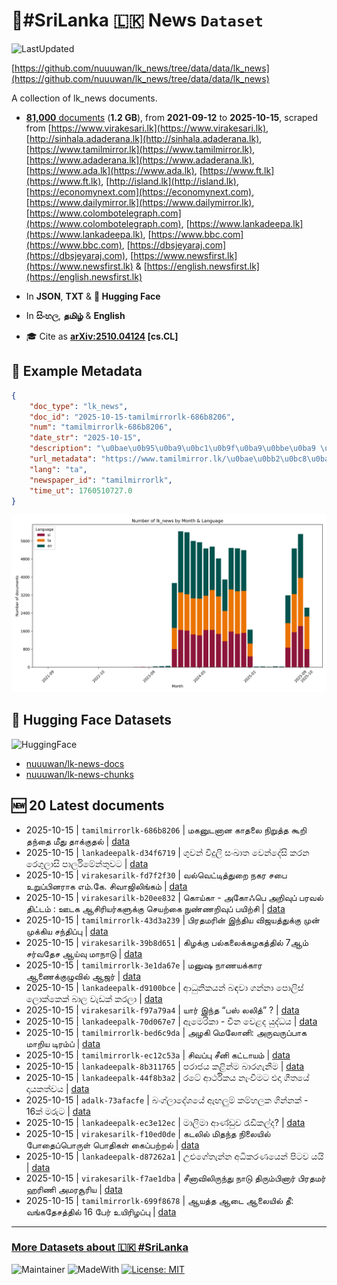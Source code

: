 # 📄#SriLanka 🇱🇰 News `Dataset`

![LastUpdated](https://img.shields.io/badge/last_updated-2025--10--15_12:22:24-green)

[https://github.com/nuuuwan/lk_news/tree/data/data/lk_news](https://github.com/nuuuwan/lk_news/tree/data/data/lk_news)

A collection of lk_news documents.

- [**81,000** documents](https://github.com/nuuuwan/lk_news/tree/data/data/lk_news) (**1.2 GB**), from **2021-09-12** to **2025-10-15**, scraped from [https://www.virakesari.lk](https://www.virakesari.lk), [http://sinhala.adaderana.lk](http://sinhala.adaderana.lk), [https://www.tamilmirror.lk](https://www.tamilmirror.lk), [https://www.adaderana.lk](https://www.adaderana.lk), [https://www.ada.lk](https://www.ada.lk), [https://www.ft.lk](https://www.ft.lk), [http://island.lk](http://island.lk), [https://economynext.com](https://economynext.com), [https://www.dailymirror.lk](https://www.dailymirror.lk), [https://www.colombotelegraph.com](https://www.colombotelegraph.com), [https://www.lankadeepa.lk](https://www.lankadeepa.lk), [https://www.bbc.com](https://www.bbc.com), [https://dbsjeyaraj.com](https://dbsjeyaraj.com), [https://www.newsfirst.lk](https://www.newsfirst.lk) & [https://english.newsfirst.lk](https://english.newsfirst.lk)

- In **JSON**, **TXT** & **🤗 Hugging Face**

- In **සිංහල**, **தமிழ்** & **English**

- 🎓 Cite as **[arXiv:2510.04124](https://arxiv.org/abs/2510.04124) [cs.CL]**

## 📝 Example Metadata

```json
{
    "doc_type": "lk_news",
    "doc_id": "2025-10-15-tamilmirrorlk-686b8206",
    "num": "tamilmirrorlk-686b8206",
    "date_str": "2025-10-15",
    "description": "\u0bae\u0b95\u0ba9\u0bc1\u0b9f\u0ba9\u0bbe\u0ba9 \u0b95\u0bbe\u0ba4\u0bb2\u0bc8 \u0ba8\u0bbf\u0bb1\u0bc1\u0ba4\u0bcd\u0ba4 \u0b95\u0bc2\u0bb1\u0bbf \u0ba4\u0ba8\u0bcd\u0ba4\u0bc8 \u0bae\u0bc0\u0ba4\u0bc1 \u0ba4\u0bbe\u0b95\u0bcd\u0b95\u0bc1\u0ba4\u0bb2\u0bcd",
    "url_metadata": "https://www.tamilmirror.lk/\u0bae\u0bb2\u0bc8\u0baf\u0b95\u0bae\u0bcd/\u0bae\u0b95\u0ba9\u0bc1\u0b9f\u0ba9\u0bbe\u0ba9-\u0b95\u0bbe\u0ba4\u0bb2\u0bc8-\u0ba8\u0bbf\u0bb1\u0bc1\u0ba4\u0bcd\u0ba4-\u0b95\u0bc2\u0bb1\u0bbf-\u0ba4\u0ba8\u0bcd\u0ba4\u0bc8-\u0bae\u0bc0\u0ba4\u0bc1-\u0ba4\u0bbe\u0b95\u0bcd\u0b95\u0bc1\u0ba4\u0bb2\u0bcd/76-366323",
    "lang": "ta",
    "newspaper_id": "tamilmirrorlk",
    "time_ut": 1760510727.0
}
```

![Chart](https://raw.githubusercontent.com/nuuuwan/lk_news/refs/heads/data/data/lk_news/docs_by_month_and_lang.png)

## 🤗 Hugging Face Datasets

![HuggingFace](https://img.shields.io/badge/-HuggingFace-FDEE21?style=for-the-badge&logo=HuggingFace)

- [nuuuwan/lk-news-docs](https://huggingface.co/datasets/nuuuwan/lk-news-docs)
- [nuuuwan/lk-news-chunks](https://huggingface.co/datasets/nuuuwan/lk-news-chunks)

## 🆕 20 Latest documents

- 2025-10-15 | `tamilmirrorlk-686b8206` | மகனுடனான காதலை நிறுத்த கூறி தந்தை மீது தாக்குதல் | [data](https://github.com/nuuuwan/lk_news/tree/data/data/lk_news/2020s/2025/2025-10-15-tamilmirrorlk-686b8206)
- 2025-10-15 | `lankadeepalk-d34f6719` | ගුවන් විදුලි සංඛාත වෙන්දේසි කරන රෙගුලාසි පාර්ලිමේන්තුවට | [data](https://github.com/nuuuwan/lk_news/tree/data/data/lk_news/2020s/2025/2025-10-15-lankadeepalk-d34f6719)
- 2025-10-15 | `virakesarilk-fd7f2f30` | வல்வெட்டித்துறை நகர சபை உறுப்பினராக எம்.கே. சிவாஜிலிங்கம் | [data](https://github.com/nuuuwan/lk_news/tree/data/data/lk_news/2020s/2025/2025-10-15-virakesarilk-fd7f2f30)
- 2025-10-15 | `virakesarilk-b20ee832` | கொய்கா - அகோஃபெ அறிவுப் பரவல் திட்டம் : ஊடக ஆசிரியர்களுக்கு செயற்கை நுண்ணறிவுப் பயிற்சி | [data](https://github.com/nuuuwan/lk_news/tree/data/data/lk_news/2020s/2025/2025-10-15-virakesarilk-b20ee832)
- 2025-10-15 | `tamilmirrorlk-43d3a239` | பிரதமரின் இந்திய விஜயத்துக்கு முன் முக்கிய சந்திப்பு | [data](https://github.com/nuuuwan/lk_news/tree/data/data/lk_news/2020s/2025/2025-10-15-tamilmirrorlk-43d3a239)
- 2025-10-15 | `virakesarilk-39b8d651` | கிழக்கு பல்கலைக்கழகத்தில் 7ஆம் சர்வதேச ஆய்வு மாநாடு | [data](https://github.com/nuuuwan/lk_news/tree/data/data/lk_news/2020s/2025/2025-10-15-virakesarilk-39b8d651)
- 2025-10-15 | `tamilmirrorlk-3e1da67e` | மனுஷ நாணயக்கார ஆணைக்குழுவில் ஆஜர் | [data](https://github.com/nuuuwan/lk_news/tree/data/data/lk_news/2020s/2025/2025-10-15-tamilmirrorlk-3e1da67e)
- 2025-10-15 | `lankadeepalk-d9100bce` | ආධුනිකයන් බඳවා ගන්නා පොලිස් ලොක්කෙක් බාල වැඩක් කරලා | [data](https://github.com/nuuuwan/lk_news/tree/data/data/lk_news/2020s/2025/2025-10-15-lankadeepalk-d9100bce)
- 2025-10-15 | `virakesarilk-f97a79a4` | யார் இந்த “பஸ் லலித்” ? | [data](https://github.com/nuuuwan/lk_news/tree/data/data/lk_news/2020s/2025/2025-10-15-virakesarilk-f97a79a4)
- 2025-10-15 | `lankadeepalk-70d067e7` | ඇමෙරිකා - චීන වෙළද යුද්ධය | [data](https://github.com/nuuuwan/lk_news/tree/data/data/lk_news/2020s/2025/2025-10-15-lankadeepalk-70d067e7)
- 2025-10-15 | `tamilmirrorlk-bed6c9da` | அழகி மெலோனி: அருவருப்பாக மாறிய டிரம்ப் | [data](https://github.com/nuuuwan/lk_news/tree/data/data/lk_news/2020s/2025/2025-10-15-tamilmirrorlk-bed6c9da)
- 2025-10-15 | `tamilmirrorlk-ec12c53a` | சிவப்பு சீனி கட்டாயம் | [data](https://github.com/nuuuwan/lk_news/tree/data/data/lk_news/2020s/2025/2025-10-15-tamilmirrorlk-ec12c53a)
- 2025-10-15 | `lankadeepalk-8b311765` | පරාජය කළින්ම බාරගැනීම | [data](https://github.com/nuuuwan/lk_news/tree/data/data/lk_news/2020s/2025/2025-10-15-lankadeepalk-8b311765)
- 2025-10-15 | `lankadeepalk-44f8b3a2` | රටේ ආර්ථිකය නැංවීමට එදා ගීතයේ දායකත්වය | [data](https://github.com/nuuuwan/lk_news/tree/data/data/lk_news/2020s/2025/2025-10-15-lankadeepalk-44f8b3a2)
- 2025-10-15 | `adalk-73afacfe` | බංග්ලාදේශයේ ඇඟලුම් කම්හලක ගින්නක් - 16ක් මරුට | [data](https://github.com/nuuuwan/lk_news/tree/data/data/lk_news/2020s/2025/2025-10-15-adalk-73afacfe)
- 2025-10-15 | `lankadeepalk-ec3e12ec` | මාලිමා ආණ්ඩුව රැඩිකල්ද? | [data](https://github.com/nuuuwan/lk_news/tree/data/data/lk_news/2020s/2025/2025-10-15-lankadeepalk-ec3e12ec)
- 2025-10-15 | `virakesarilk-f10ed0de` | கடலில் மிதந்த நிலையில் போதைப்பொருள் பொதிகள் கைப்பற்றல் | [data](https://github.com/nuuuwan/lk_news/tree/data/data/lk_news/2020s/2025/2025-10-15-virakesarilk-f10ed0de)
- 2025-10-15 | `lankadeepalk-d87262a1` | උළුගේතැන්න අධිකරණයෙන් පිටව යයි | [data](https://github.com/nuuuwan/lk_news/tree/data/data/lk_news/2020s/2025/2025-10-15-lankadeepalk-d87262a1)
- 2025-10-15 | `virakesarilk-f7ae1dba` | சீனாவிலிருந்து நாடு திரும்பினார் பிரதமர் ஹரிணி அமரசூரிய | [data](https://github.com/nuuuwan/lk_news/tree/data/data/lk_news/2020s/2025/2025-10-15-virakesarilk-f7ae1dba)
- 2025-10-15 | `tamilmirrorlk-699f8678` | ஆயத்த ஆடை ஆலையில் தீ: வங்கதேசத்தில் 16 பேர் உயிரிழப்பு | [data](https://github.com/nuuuwan/lk_news/tree/data/data/lk_news/2020s/2025/2025-10-15-tamilmirrorlk-699f8678)

---

### [More Datasets about 🇱🇰 #SriLanka](https://github.com/nuuuwan/lk_datasets)

![Maintainer](https://img.shields.io/badge/maintainer-nuuuwan-red)
![MadeWith](https://img.shields.io/badge/made_with-python-blue)
[![License: MIT](https://img.shields.io/badge/License-MIT-yellow.svg)](https://opensource.org/licenses/MIT)
